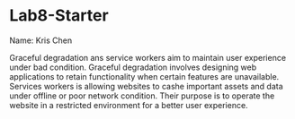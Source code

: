 # Lab8-Starter

Name: Kris Chen

Graceful degradation ans service workers aim to maintain user experience under bad condition. Graceful degradation involves designing web applications to retain functionality when certain features are unavailable. Services workers is allowing websites to cashe important assets and data under offline or poor network condition. Their purpose is to operate the website in a restricted environment for a better user experience.